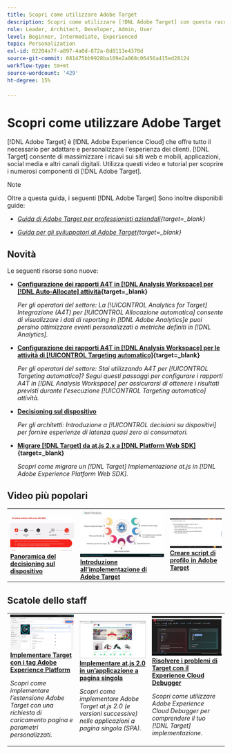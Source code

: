 ```yaml
---
title: Scopri come utilizzare Adobe Target
description: Scopri come utilizzare [!DNL Adobe Target] con questa raccolta di esercitazioni e video che coprono tutti i relativi componenti.
role: Leader, Architect, Developer, Admin, User
level: Beginner, Intermediate, Experienced
topic: Personalization
exl-id: 02204a7f-a897-4a0d-872a-8d8113e4378d
source-git-commit: 081475bb9928ba169e2a068c06456a415ed28124
workflow-type: tm+mt
source-wordcount: '429'
ht-degree: 15%

---
```


# Scopri come utilizzare Adobe Target

[!DNL Adobe Target] è [!DNL Adobe Experience Cloud] che offre tutto il necessario per adattare e personalizzare l&#39;esperienza dei clienti. [!DNL Target] consente di massimizzare i ricavi sui siti web e mobili, applicazioni, social media e altri canali digitali. Utilizza questi video e tutorial per scoprire i numerosi componenti di [!DNL Adobe Target].

>[!NOTE]
>
>Oltre a questa guida, i seguenti [!DNL Adobe Target] Sono inoltre disponibili guide:
>
>* *[Guida di Adobe Target per professionisti aziendali](https://experienceleague.adobe.com/docs/target/using/target-home.html?lang=it){target=_blank}*
>
>* *[Guida per gli sviluppatori di Adobe Target](https://experienceleague.adobe.com/docs/target-dev/developer/overview.html?lang=it){target=_blank}*


## Novità

Le seguenti risorse sono nuove:

* **[Configurazione dei rapporti A4T in [!DNL Analysis Workspace] per [!DNL Auto-Allocate] attività](integrations/set-up-a4t-reports-in-analysis-workspace-for-auto-allocate-activities.md){target=_blank}**

   *Per gli operatori del settore: La [!UICONTROL Analytics for Target] Integrazione (A4T) per [!UICONTROL Allocazione automatica] consente di visualizzare i dati di reporting in [!DNL Adobe Analytics]e puoi persino ottimizzare eventi personalizzati o metriche definiti in [!DNL Analytics].*


* **[Configurazione dei rapporti A4T in [!DNL Analysis Workspace] per le attività di [!UICONTROL Targeting automatico]](integrations/set-up-a4t-reports-in-analysis-workspace-for-auto-target-activities.md){target=_blank}**

   *Per gli operatori del settore: Stai utilizzando A4T per [!UICONTROL Targeting automatico]? Segui questi passaggi per configurare i rapporti A4T in [!DNL Analysis Workspace] per assicurarsi di ottenere i risultati previsti durante l&#39;esecuzione [!UICONTROL Targeting automatico] attività.*

* **[Decisioning sul dispositivo](implementation/on-device-decisioning-overview.md)**

   *Per gli architetti: Introduzione a [!UICONTROL decisioni su dispositivi] per fornire esperienze di latenza quasi zero ai consumatori.*

* **[Migrare [!DNL Target] da at.js 2.x a [!DNL Platform Web SDK]](https://experienceleague.adobe.com/docs/platform-learn/migrate-target-to-websdk/introduction.html?lang=it){target=_blank}**

   *Scopri come migrare un [!DNL Target] Implementazione at.js in [!DNL Adobe Experience Platform Web SDK].*

## Video più popolari

<table>
<tr>
  <td>
    <a href="https://experienceleague.adobe.com/docs/target-dev/developer/server-side/on-device-decisioning/overview.html"> 
      <img alt="Panoramica del decisioning sul dispositivo" src="./assets/329032.png"/>
    </a>
    <div>
      <a href="https://experienceleague.adobe.com/docs/target-dev/developer/server-side/on-device-decisioning/overview.html">
    <strong>Panoramica del decisioning sul dispositivo</strong>
    </a>
    </div>
    <!--- <p>
    <em>Learn how to implement the Adobe Target extension with a page load request and custom parameters.</em>
    <p> --->
  </td>
   <td>
    <a href="https://experienceleague.adobe.com/docs/target-learn/tutorials/implementation/2.1-intro-to-target-implementation.html">
      <img alt="Introduzione all’implementazione di Adobe Target" src="./assets/35139.png" />
    </a>
    <div>
    <a href="https://experienceleague.adobe.com/docs/target-learn/tutorials/implementation/2.1-intro-to-target-implementation.html">
    <strong>Introduzione all’implementazione di Adobe Target</strong>
    </a>
    </div>
    <!--- <p>
    <em> Learn how to implement at.js 2.0 (and later) in SPAs.</em>
    <p> --->
  </td>
  <td>
    <a href="https://experienceleague.adobe.com/docs/target-learn/tutorials/audiences/create-profile-scripts.html">
      <img alt="Creare script di profilo in Adobe Target" src="./assets/17394.png" />
    </a>
    <div>
      <a href="https://experienceleague.adobe.com/docs/target-learn/tutorials/audiences/create-profile-scripts.html">
    <strong>Creare script di profilo in Adobe Target</strong>
    </a>
    </div>
    <!--- <p>
    <em>Learn how to use the Adobe Experience Cloud Debugger to understand your [!DNL Target] implementation. Learn how to quickly view your library configuration, examine requests to make sure that your custom parameters are being passed correctly, turn on console logging, and disable all [!DNL Target] requests, and use the Mbox Trace tool.</em>
    <p> --->
  </td>
</tr>
</table>

## Scatole dello staff

<table>
<tr>
  <td>
    <a href="https://experienceleague.adobe.com/docs/platform-learn/implement-in-websites/implement-solutions/target.html"> 
      <img alt="Implementare Target con i tag Adobe Experience Platform" src="./assets/add-adobe-target.png"/>
    </a>
    <div>
      <a href="https://experienceleague.adobe.com/docs/platform-learn/implement-in-websites/implement-solutions/target.html">
    <strong>Implementare Target con i tag Adobe Experience Platform</strong>
    </a>
    </div>
    <p>
    <em>Scopri come implementare l’estensione Adobe Target con una richiesta di caricamento pagina e parametri personalizzati.</em>
    <p>
  </td>
   <td>
    <a href="https://experienceleague.adobe.com/docs/target-learn/tutorials/implementation/implement-atjs-20-in-a-single-page-application.html">
      <img alt="Implementare Adobe Target at.js 2.0 in un’applicazione a pagina singola (SPA)" src="./assets/26248.png" />
    </a>
    <div>
    <a href="https://experienceleague.adobe.com/docs/target-learn/tutorials/implementation/implement-atjs-20-in-a-single-page-application.html">
    <strong>Implementare at.js 2.0 in un’applicazione a pagina singola</strong>
    </a>
    </div>
    <p>
    <em> Scopri come implementare Adobe Target at.js 2.0 (e versioni successive) nelle applicazioni a pagina singola (SPA).</em>
    <p>
  </td>
  <td>
    <a href="https://experienceleague.adobe.com/docs/target-learn/tutorials/troubleshooting/troubleshoot-with-the-experience-cloud-debugger.html">
      <img alt="Risolvere i problemi di Target con il Experience Cloud Debugger" src="./assets/23115.png" />
    </a>
    <div>
      <a href="https://experienceleague.adobe.com/docs/target-learn/tutorials/troubleshooting/troubleshoot-with-the-experience-cloud-debugger.html">
    <strong>Risolvere i problemi di Target con il Experience Cloud Debugger</strong>
    </a>
    </div>
    <p>
    <em>Scopri come utilizzare Adobe Experience Cloud Debugger per comprendere il tuo [!DNL Target] implementazione.</em>
    <p>
  </td>
</tr>
</table>